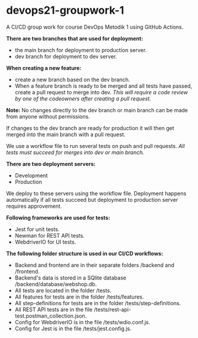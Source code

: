 # devops21-groupwork-1

A CI/CD group work for course DevOps Metodik 1 using GitHub Actions.


**There are two branches that are used for deployment:**
- the main branch for deployment to production server.
- dev branch for deployment to dev server.

**When creating a new feature:**
- create a new branch based on the dev branch.
- When a feature branch is ready to be merged and all tests have passed, create a pull request to merge into dev.
*This will require a code review by one of the codeowners after creating a pull request.*

**Note:** No changes directly to the dev branch or main branch can be made from anyone without permissions.

If changes to the dev branch are ready for production it will then get merged into the main branch with a pull request.

We use a workflow file to run several tests on push and pull requests. *All tests must succeed for merges into dev or main branch.*

**There are two deployment servers:**
- Development
- Production

We deploy to these servers using the workflow file. Deployment happens automatically if all tests succeed but deployment to production server requires approvement.

**Following frameworks are used for tests:**
- Jest for unit tests.
- Newman for REST API tests.
- WebdriverIO for UI tests.

**The following folder structure is used in our CI/CD workflows:**
- Backend and frontend are in their separate folders /backend and /frontend.  
- Backend's data is stored in a SQlite database /backend/database/webshop.db.
- All tests are located in the folder /tests.  
- All features for tests are in the folder /tests/features.  
- All step-definitions for tests are in the folder /tests/step-definitions.  
- All REST API tests are in the file /tests/rest-api-test.postman_collection.json.
- Config for WebdriverIO is in the file /tests/wdio.conf.js.  
- Config for Jest is in the file /tests/jest.config.js.
